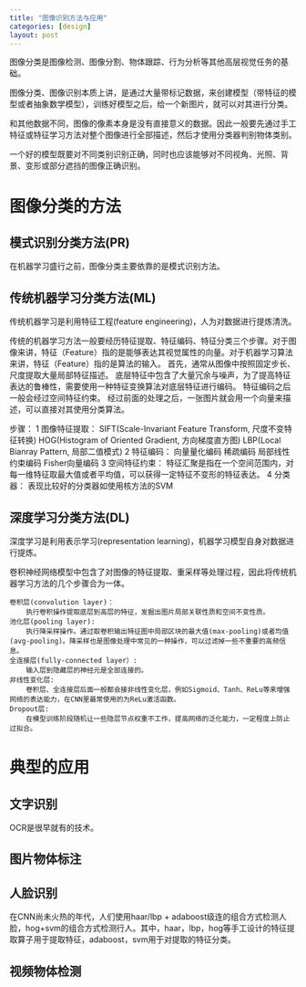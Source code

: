 ```yaml
---
title: "图像识别方法与应用"
categories: [design]
layout: post
---
```


图像分类是图像检测、图像分割、物体跟踪、行为分析等其他高层视觉任务的基础。

图像分类、图像识别本质上讲，是通过大量带标记数据，来创建模型（带特征的模型或者抽象数学模型），训练好模型之后，给一个新图片，就可以对其进行分类。

和其他数据不同，图像的像素本身是没有直接意义的数据。因此一般要先通过手工特征或特征学习方法对整个图像进行全部描述，然后才使用分类器判别物体类别。

一个好的模型既要对不同类别识别正确，同时也应该能够对不同视角、光照、背景、变形或部分遮挡的图像正确识别。

# 图像分类的方法

## 模式识别分类方法(PR)

在机器学习盛行之前，图像分类主要依靠的是模式识别方法。


## 传统机器学习分类方法(ML)

传统机器学习是利用特征工程(feature engineering)，人为对数据进行提炼清洗。

传统的机器学习方法一般要经历特征提取、特征编码、特征分类三个步骤。对于图像来讲，特征（Feature）指的是能够表达其视觉属性的向量。对于机器学习算法来讲，特征（Feature）指的是算法的输入。
首先，通常从图像中按照固定步长、尺度提取大量局部特征描述。
底层特征中包含了大量冗余与噪声，为了提高特征表达的鲁棒性，需要使用一种特征变换算法对底层特征进行编码。
特征编码之后一般会经过空间特征约束。
经过前面的处理之后，一张图片就会用一个向量来描述，可以直接对其使用分类算法。

步骤：
    1 图像特征提取：
        SIFT(Scale-Invariant Feature Transform, 尺度不变特征转换)
        HOG(Histogram of Oriented Gradient, 方向梯度直方图)
        LBP(Local Bianray Pattern, 局部二值模式)
    2 特征编码：
        向量量化编码
        稀疏编码
        局部线性约束编码
        Fisher向量编码
    3 空间特征约束：
        特征汇聚是指在一个空间范围内，对每一维特征取最大值或者平均值，可以获得一定特征不变形的特征表达。
    4 分类器：
        表现比较好的分类器如使用核方法的SVM

## 深度学习分类方法(DL)

深度学习是利用表示学习(representation learning)，机器学习模型自身对数据进行提炼。

卷积神经网络模型中包含了对图像的特征提取、重采样等处理过程，因此将传统机器学习方法的几个步骤合为一体。

    卷积层(convolution layer)：
        执行卷积操作提取底层到高层的特征，发掘出图片局部关联性质和空间不变性质。
    池化层(pooling layer):
        执行降采样操作。通过取卷积输出特征图中局部区块的最大值(max-pooling)或者均值(avg-pooling)。降采样也是图像处理中常见的一种操作，可以过滤掉一些不重要的高频信息。
    全连接层(fully-connected layer）:
        输入层到隐藏层的神经元是全部连接的。
    非线性变化层:
        卷积层、全连接层后面一般都会接非线性变化层，例如Sigmoid、Tanh、ReLu等来增强网络的表达能力，在CNN里最常使用的为ReLu激活函数。
    Dropout层:
        在模型训练阶段随机让一些隐层节点权重不工作，提高网络的泛化能力，一定程度上防止过拟合。



# 典型的应用

## 文字识别

OCR是很早就有的技术。


## 图片物体标注


## 人脸识别

在CNN尚未火热的年代，人们使用haar/lbp + adaboost级连的组合方式检测人脸，hog+svm的组合方式检测行人。其中，haar，lbp，hog等手工设计的特征提取算子用于提取特征，adaboost，svm用于对提取的特征分类。

## 视频物体检测
